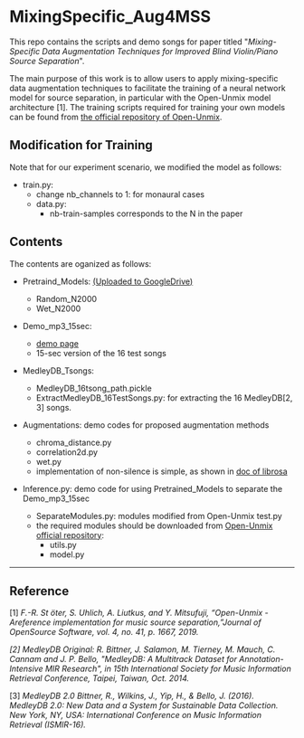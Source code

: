 # MixingSpecific_Aug4MSS


This repo contains the scripts and demo songs for paper titled 
"*Mixing-Specific Data Augmentation Techniques for Improved Blind Violin/Piano Source Separation*".

The main purpose of this work is to allow users to apply mixing-specific data augmentation techniques to facilitate the training of a neural network model for source separation, in particular with the Open-Unmix model architecture [1]. The training scripts required for training your own models can be found from [the official repository of Open-Unmix](https://github.com/sigsep/open-unmix-pytorch).

## Modification for Training
Note that for our experiment scenario, we modified the model as follows:
* train.py:
    * change nb_channels to 1: for monaural cases
    * data.py:
        * nb-train-samples corresponds to the N in the paper
   

## Contents
The contents are oganized as follows:
* Pretraind_Models: 
    [ (Uploaded to GoogleDrive)](https://drive.google.com/drive/folders/1YyLww3G7-Amu_bs8s9Wl3NceUcQuq3Or?usp=sharing)
    * Random_N2000
    * Wet_N2000
* Demo_mp3_15sec:
    * [demo page](https://sunnycyc.github.io/aug4mss/index.html)
    * 15-sec version of the 16 test songs
* MedleyDB_Tsongs:
    * MedleyDB_16tsong_path.pickle
    * ExtractMedleyDB_16TestSongs.py:
for extracting the 16 MedleyDB[2, 3] songs.
* Augmentations: demo codes for proposed augmentation methods
    * chroma_distance.py
    * correlation2d.py
    * wet.py
    * implementation of non-silence is simple, as shown in [doc of librosa](https://librosa.github.io/librosa/generated/librosa.effects.split.html)

    

* Inference.py: demo code for using Pretrained_Models to separate the Demo_mp3_15sec
    * SeparateModules.py: modules modified from Open-Unmix test.py
    * the required modules should be downloaded from [Open-Unmix official repository](https://github.com/sigsep/open-unmix-pytorch):
        * utils.py
        * model.py


---




## Reference
[1] *F.-R. St ̈oter, S. Uhlich, A. Liutkus, and Y. Mitsufuji, “Open-Unmix - Areference implementation for music source separation,”Journal of OpenSource Software, vol. 4, no. 41, p. 1667, 2019.*

*[2] MedleyDB Original:
R. Bittner, J. Salamon, M. Tierney, M. Mauch, C. Cannam and J. P. Bello, "MedleyDB: A Multitrack Dataset for Annotation-Intensive MIR Research", in 15th International Society for Music Information Retrieval Conference, Taipei, Taiwan, Oct. 2014.*

[3] *MedleyDB 2.0
Bittner, R., Wilkins, J., Yip, H., & Bello, J. (2016). MedleyDB 2.0: New Data and a System for Sustainable Data Collection. New York, NY, USA: International Conference on Music Information Retrieval (ISMIR-16).*
